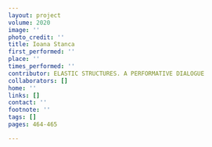 ```yaml
---
layout: project
volume: 2020
image: ''
photo_credit: ''
title: Ioana Stanca
first_performed: ''
place: ''
times_performed: ''
contributor: ELASTIC STRUCTURES. A PERFORMATIVE DIALOGUE
collaborators: []
home: ''
links: []
contact: ''
footnote: ''
tags: []
pages: 464-465

---
```




